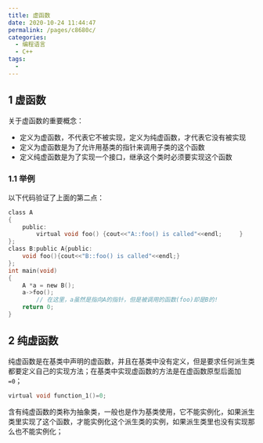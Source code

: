 ```yaml
---
title: 虚函数
date: 2020-10-24 11:44:47
permalink: /pages/c8680c/
categories: 
  - 编程语言
  - C++
tags: 
  - 
---
```

<script>
(function(){
    var bp = document.createElement('script');
    var curProtocol = window.location.protocol.split(':')[0];
    if (curProtocol === 'https'){
   bp.src = 'https://zz.bdstatic.com/linksubmit/push.js';
  }
  else{
  bp.src = 'http://push.zhanzhang.baidu.com/push.js';
  }
    var s = document.getElementsByTagName("script")[0];
    s.parentNode.insertBefore(bp, s);
})();
</script>



## 1 虚函数
关于虚函数的重要概念：

-  定义为虚函数，不代表它不被实现，定义为纯虚函数，才代表它没有被实现
-  定义为虚函数是为了允许用基类的指针来调用子类的这个函数
-  定义纯虚函数是为了实现一个接口，继承这个类时必须要实现这个函数

### 1.1 举例

以下代码验证了上面的第二点：
```c
class A
{
    public:
        virtual void foo() {cout<<"A::foo() is called"<<endl;     }
}; 
class B:public A{public:
    void foo(){cout<<"B::foo() is called"<<endl;}
}; 
int main(void)
{
    A *a = new B();
    a->foo();
        // 在这里，a虽然是指向A的指针，但是被调用的函数(foo)却是B的!
    return 0;
}
```
## 2 纯虚函数

纯虚函数是在基类中声明的虚函数，并且在基类中没有定义，但是要求任何派生类都要定义自己的实现方法；在基类中实现虚函数的方法是在虚函数原型后面加`=0`；

```c
virtual void function_1()=0;
```

含有纯虚函数的类称为抽象类，一般也是作为基类使用，它不能实例化，如果派生类里实现了这个函数，才能实例化这个派生类的实例，如果派生类里也没有实现那么也不能实例化；
